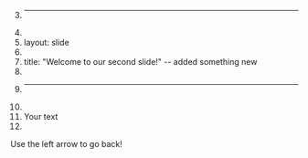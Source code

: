 3.	---
4.	
5.	layout: slide
6.	
7.	title: "Welcome to our second slide!" -- added something new
8.	
9.	---
10.	
11.	Your text
12.	
Use the left arrow to go back!
